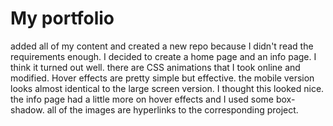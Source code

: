 # My portfolio 
added all of my content and created a new repo because I didn't read the requirements enough.
I decided to create a home page and an info page. I think it turned out well. there are CSS animations that I took online and modified. Hover effects are pretty simple but effective. the mobile version looks almost identical to the large screen version. I thought this looked nice.
the info page had a little more on hover effects and I used some box-shadow.
all of the images are hyperlinks to the corresponding project.
